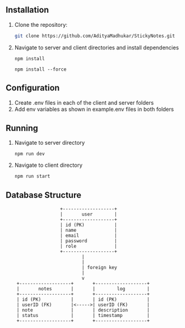 ## Installation

1. Clone the repository:
   ```bash
   git clone https://github.com/AdityaMadhukar/StickyNotes.git

2. Navigate to server and client directories and install dependencies
    ```terminal
    npm install 

    npm install --force
## Configuration

1. Create .env files in each of the client and server folders
2. Add env variables as shown in example.env files in both folders

## Running 

1. Navigate to server directory
    ```terminal
    npm run dev
2. Navigate to client directory
    ```terminal
    npm run start
## Database Structure

                        +-------------------+
                        |       user        |
                        +-------------------+
                        | id (PK)           |
                        | name              |
                        | email             |
                        | password          |
                        | role              |
                        +-------------------+
                                |
                                |
                                | foreign key
                                |
                                v
        +-------------------+       +-------------------+
        |       notes       |       |        log        |
        +-------------------+       +-------------------+
        | id (PK)           |       | id (PK)           |
        | userID (FK)       |<----->| userID (FK)       |
        | note              |       | description       |
        | status            |       | timestamp         |
        +-------------------+       +-------------------+


